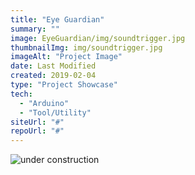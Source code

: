 ```yaml
---
title: "Eye Guardian"
summary: ""
image: EyeGuardian/img/soundtrigger.jpg
thumbnailImg: img/soundtrigger.jpg
imageAlt: "Project Image"
date: Last Modified
created: 2019-02-04
type: "Project Showcase"
tech:
  - "Arduino"
  - "Tool/Utility"
siteUrl: "#"
repoUrl: "#"
---
```


![under construction](/images/construction.gif)